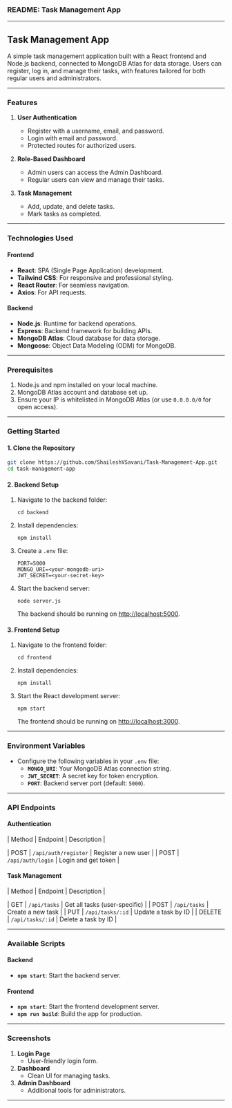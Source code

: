 ### README: Task Management App

---

## **Task Management App**

A simple task management application built with a React frontend and Node.js backend, connected to MongoDB Atlas for data storage. Users can register, log in, and manage their tasks, with features tailored for both regular users and administrators.

---

### **Features**
1. **User Authentication**
   - Register with a username, email, and password.
   - Login with email and password.
   - Protected routes for authorized users.

2. **Role-Based Dashboard**
   - Admin users can access the Admin Dashboard.
   - Regular users can view and manage their tasks.

3. **Task Management**
   - Add, update, and delete tasks.
   - Mark tasks as completed.

---

### **Technologies Used**
#### **Frontend**
- **React**: SPA (Single Page Application) development.
- **Tailwind CSS**: For responsive and professional styling.
- **React Router**: For seamless navigation.
- **Axios**: For API requests.

#### **Backend**
- **Node.js**: Runtime for backend operations.
- **Express**: Backend framework for building APIs.
- **MongoDB Atlas**: Cloud database for data storage.
- **Mongoose**: Object Data Modeling (ODM) for MongoDB.

---

### **Prerequisites**
1. Node.js and npm installed on your local machine.
2. MongoDB Atlas account and database set up.
3. Ensure your IP is whitelisted in MongoDB Atlas (or use `0.0.0.0/0` for open access).

---

### **Getting Started**

#### **1. Clone the Repository**
```bash
git clone https://github.com/ShaileshVSavani/Task-Management-App.git
cd task-management-app
```

#### **2. Backend Setup**
1. Navigate to the backend folder:
   ```
   cd backend
   ```
2. Install dependencies:
   ```
   npm install
   ```
3. Create a `.env` file:
   ```env
   PORT=5000
   MONGO_URI=<your-mongodb-uri>
   JWT_SECRET=<your-secret-key>
   ```
4. Start the backend server:
   ```
   node server.js
   ```
   The backend should be running on [http://localhost:5000](http://localhost:5000).

#### **3. Frontend Setup**
1. Navigate to the frontend folder:
   ```
   cd frontend
   ```
2. Install dependencies:
   ```
   npm install
   ```
3. Start the React development server:
   ```
   npm start
   ```
   The frontend should be running on [http://localhost:3000](http://localhost:3000).

---

### **Environment Variables**
- Configure the following variables in your `.env` file:
  - **`MONGO_URI`**: Your MongoDB Atlas connection string.
  - **`JWT_SECRET`**: A secret key for token encryption.
  - **`PORT`**: Backend server port (default: `5000`).


---

### **API Endpoints**

#### **Authentication**
| Method | Endpoint             | Description          |

| POST   | `/api/auth/register` | Register a new user |
| POST   | `/api/auth/login`    | Login and get token |

#### **Task Management**
| Method   | Endpoint           | Description                   |

| GET      | `/api/tasks`       | Get all tasks (user-specific) |
| POST     | `/api/tasks`       | Create a new task             |
| PUT      | `/api/tasks/:id`   | Update a task by ID           |
| DELETE   | `/api/tasks/:id`   | Delete a task by ID           |

---

### **Available Scripts**

#### **Backend**
- **`npm start`**: Start the backend server.

#### **Frontend**
- **`npm start`**: Start the frontend development server.
- **`npm run build`**: Build the app for production.

---

### **Screenshots**
1. **Login Page**
   - User-friendly login form.
2. **Dashboard**
   - Clean UI for managing tasks.
3. **Admin Dashboard**
   - Additional tools for administrators.

---



